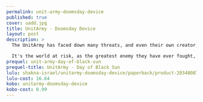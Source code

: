 ```yaml
---
permalink: unit-army-doomsday-device
published: true
cover: uadd.jpg
title: UnitArmy - Doomsday Device
layout: post
description: >
  The UnitArmy has faced down many threats, and even their own creator, but this time around...<br><br>

  It's the world at risk, as the greatest enemy they have ever fought, appears with the greatest weapon they have ever needed to stop.
prequel: unit-army-day-of-black-sun
prequel-title: UnitArmy - Day of Black Sun
lulu: shakna-israel/unitarmy-doomsday-device/paperback/product-20348087.html
lulu-cost: 16.64
kobo: unitarmy-doomsday-device
kobo-cost: 0.99
---
```

